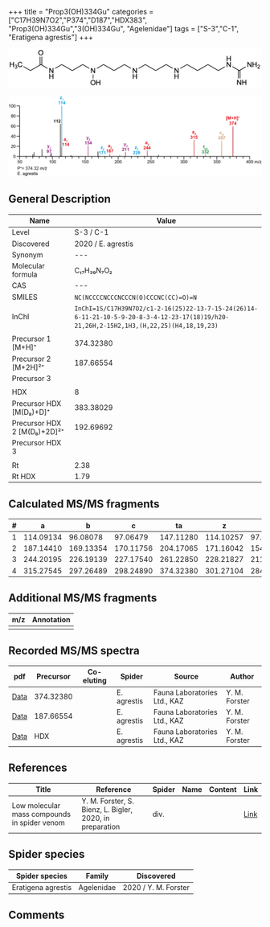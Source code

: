 +++
title = "Prop3(OH)334Gu"
categories = ["C17H39N7O2","P374","D187","HDX383",
"Prop3(OH)334Gu","3(OH)334Gu",
"Agelenidae"]
tags = ["S-3","C-1",
"Eratigena agrestis"]
+++

![](/img/Prop3(OH)334Gu.png)

![](/img_MSMS/374_Prop3(OH)334Gu_Ea.png?classes=border)

## General Description

| Name                       | Value              |
|----------------------------|--------------------|
| Level                      | S-3 / C-1          |
| Discovered                 | 2020 / E. agrestis |
| Synonym                    | ---                |
| Molecular formula          | C₁₇H₃₉N₇O₂                   |
| CAS                        | ---                |
| SMILES | `NC(NCCCCNCCCNCCCN(O)CCCNC(CC)=O)=N`  |
| InChI  | `InChI=1S/C17H39N7O2/c1-2-16(25)22-13-7-15-24(26)14-6-11-21-10-5-9-20-8-3-4-12-23-17(18)19/h20-21,26H,2-15H2,1H3,(H,22,25)(H4,18,19,23)`  |
|                            |                    |
| Precursor 1 [M+H]⁺       | 374.32380      |
| Precursor 2 [M+2H]²⁺        | 187.66554       |
| Precursor 3                |                    |
|                            |                    |
| HDX                        | 8                   |
| Precursor HDX   [M(D₈)+D]⁺   | 383.38029                   |
| Precursor HDX 2 [M(D₈)+2D]²⁺ | 192.69692                   |
| Precursor HDX 3            |                    |
|                            |                    |
| Rt                         | 2.38                   |
| Rt HDX                     | 1.79                   |

## Calculated MS/MS fragments

| # | a         | b         | c         | ta        | z         | y         | tz        |
|---|-----------|-----------|-----------|-----------|-----------|-----------|-----------|
| 1 | 114.09134 | 96.08078 | 97.06479 | 147.11280 | 114.10257 | 97.07602 | 131.12912 |
| 2 | 187.14410 | 169.13354 | 170.11756 | 204.17065 | 171.16042 | 154.13387 | 188.18697 |
| 3 | 244.20195 | 226.19139 | 227.17540 | 261.22850 | 228.21827 | 211.19172 | 261.23974 |
| 4 | 315.27545 | 297.26489 | 298.24890 | 374.32380 | 301.27104 | 284.24449 | 318.29759 |


## Additional MS/MS fragments

| m/z | Annotation |
|-----|------------|
|     |            |

## Recorded MS/MS spectra

| pdf                                             | Precursor | Co-eluting | Spider      | Source                       | Author        |
|-------------------------------------------------|-----------|------------|-------------|------------------------------|---------------|
| [Data](/pdf/E-agrestis/374_Prop3(OH)334Gu_Ea.pdf)   | 374.32380 |            | E. agrestis | Fauna Laboratories Ltd., KAZ | Y. M. Forster |
| [Data](/pdf/E-agrestis/374_Prop3(OH)334Gu_Ea_2.pdf)   | 187.66554 |            | E. agrestis | Fauna Laboratories Ltd., KAZ | Y. M. Forster |
| [Data](/pdf/E-agrestis/374_Prop3(OH)334Gu_Ea_HDX.pdf)   | HDX |            | E. agrestis | Fauna Laboratories Ltd., KAZ | Y. M. Forster |


## References

| Title | Reference | Spider | Name | Content | Link |
|-------|-----------|--------|------|---------|------|
| Low molecular mass compounds in spider venom      | Y. M. Forster, S. Bienz, L. Bigler, 2020, in preparation          | div.       |   |   | [Link](unknown) |

## Spider species

| Spider species     | Family     | Discovered           |
|--------------------|------------|----------------------|
| Eratigena agrestis | Agelenidae | 2020 / Y. M. Forster |

## Comments